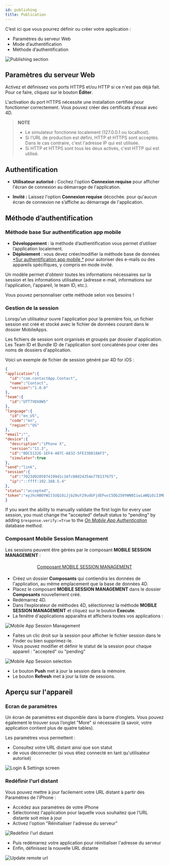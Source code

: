 ```yaml
---
id: publishing
title: Publication
---
```


C’est ici que vous pourrez définir ou créer votre application :

* Paramètres du serveur Web
* Mode d’authentification
* Méthode d’authentification

![Publishing section](assets/fr/project-editor/Publishing-section-4D-for-iOS.png)

## Paramètres du serveur Web

Activez et définissez vos ports HTTPS et/ou HTTP si ce n'est pas déjà fait. Pour ce faire, cliquez sur le bouton **Éditer**.

L'activation du port HTTPS nécessite une installation certifiée pour fonctionner correctement. Vous pouvez créer des certificats d'essai avec 4D.

> **NOTE**
> 
> * Le simulateur fonctionne localement (127.0.0.1 ou localhost).
> * Si l’URL de production est défini, HTTP et HTTPS sont acceptés. Dans le cas contraire, c'est l'adresse IP qui est utilisée.
> * Si HTTP et HTTPS sont tous les deux activés, c'est HTTP qui est utilisé.

## Authentification

* **Utilisateur autorisé :** Cochez l'option **Connexion requise** pour afficher l'écran de connexion au démarrage de l'application.

* **Invité :** Laissez l'option **Connexion requise** décochée. pour qu'aucun écran de connexion ne s’affiche au démarrage de l'application.

## Méthode d’authentification

### Méthode base Sur authentification app mobile

* **Développement** : la méthode d’authentification vous permet d’utiliser l’application localement.
* **Déploiement** : vous devez créer/modifier la méthode base de données [*Sur authentification app mobile *](https://doc.4d.com/4Dv17R3/4D/17-R3/On-Mobile-App-Authentication-database-method.301-3906587.en.html) pour autoriser des e-mails ou des appareils spécifiques, y compris en mode invité.

Un modèle permet d'obtenir toutes les informations nécessaires sur la session et les informations utilisateur (adresse e-mail, informations sur l'application, l'appareil, le team ID, etc.).

Vous pouvez personnaliser cette méthode selon vos besoins !

### Gestion de la session

Lorsqu'un utilisateur ouvre l'application pour la première fois, un fichier session est créé et stocké avec le fichier de données courant dans le dossier MobileApps.

Les fichiers de session sont organisés et groupés par dossier d'application. Les Team ID et Bundle ID de l'application sont concaténés pour créer des noms de dossiers d'application.

Voici un exemple de fichier de session généré par 4D for iOS :

```json
{
"application":{
  "id":"com.contactApp.Contact",
  "name":"Contact",
  "version":"1.0.0"
},
"team":{
  "id":"UTT7VDX8W5"
},
"language":{
  "id":"en_US",
  "code":"en",
  "region":"US"
},
"email":"",
"device":{
  "description":"iPhone X",
  "version":"11.3",
  "id":"0DC5132E-1EF4-407C-A832-5FE33D818AF3",
  "simulator":true
},
"send":"link",
"session":{
  "id":"7023d9205074199d1c16fc00d24354e778137675",
  "ip":"::ffff:192.168.5.4"
},
"status":"accepted",
"token":"eyJhcHBOYW1lSUQiOiJjb20uY29udGFjdEFwcC5Db250YWN0IiwiaWQiOiI3MDIzZDkyMDUwNzQxOTlkMWMxNmZjMDBkMjQzNTRlNzc4MTM3Njc1IiwidGVhbUlEIjoiVVRUN1ZEWDhXNSJ9"
}

```

If you want the ability to manually validate the first login for every user session, you must change the "accepted" default status to "pending" by adding `$response.verify:=True` to the [*On Mobile App Authentication*](https://doc.4d.com/4Dv17R3/4D/17-R3/On-Mobile-App-Authentication-database-method.301-3906587.en.html) database method.


### Composant Mobile Session Management

Les sessions peuvent être gérées par le composant **MOBILE SESSION MANAGEMENT** :

<div markdown="1" style="text-align: center; margin-top: 20px; margin-bottom: 20px">
<a class="button"
href="../assets/session-management/MOBILE-SESSION-MANAGEMENT.zip">Composant MOBILE SESSION MANAGEMENT</a>
</div>

* Créez un dossier **Composants** qui contiendra les données de l'application, au même emplacement que la base de données 4D.
* Placez le composant **MOBILE SESSION MANAGEMENT** dans le dossier **Composants** nouvellement créé.
* Redémarrez 4D.
* Dans l’explorateur de méthodes 4D, sélectionnez la méthode **MOBILE SESSION MANAGEMENT** et cliquez sur le bouton **Execute**.
* La fenêtre d'applications apparaîtra et affichera toutes vos applications :

![Mobile App Session Management](assets/en/session-management/Mobile-App-Session-Management.png)

* Faites un clic droit sur la session pour afficher le fichier session dans le Finder ou bien supprimez-le.
* Vous pouvez modifier et définir le statut de la session pour chaque appareil : "accepted" ou "pending"

![Mobile App Session selection](assets/en/session-management/Mobile-App-Session-Management-selected.png)

* Le bouton **Push** met à jour la session dans la mémoire.
* Le bouton **Refresh** met à jour la liste de sessions.

## Aperçu sur l'appareil

### Ecran de paramètres

Un écran de paramètres est disponible dans la barre d’onglets. Vous pouvez également le trouver sous l’onglet "More" si nécessaire (à savoir, votre application contient plus de quatre tables).

Les paramètres vous permettent :

* Consultez votre URL distant ainsi que son statut
* de vous déconnecter (si vous étiez connecté en tant qu'utilisateur autorisé)

![Login & Settings screen](assets/en/project-editor/Login-Settings-screen-Publishing-section-4D-for-iOS.png)


### Redéfinir l'url distant

Vous pouvez mettre à jour facilement votre URL distant à partir des Paramètres de l'iPhone :

* Accédez aux paramètres de votre iPhone
* Sélectionnez l'application pour laquelle vous souhaitez que l'URL distante soit mise à jour
* Activez l'option "Réinitialiser l'adresse du serveur"

![Redéfinir l'url distant](assets/en/project-editor/Reset-remote-url.png)

* Puis redémarrez votre application pour réinitialiser l'adresse du serveur
* Enfin, définissez la nouvelle URL distante

![Update remote url](assets/en/project-editor/Update-remote-url.png)